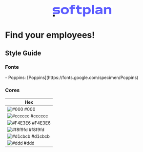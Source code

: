 <p align="center">
  <img alt="logo da softplan" src="src/assets/image/logo-softplan.png" width="200px">
</p>

<h1>Find your employees!</h1>
<h2>Style Guide</h1>

<h3> Fonte </h3>
- Poppins: [Poppins](https://fonts.google.com/specimen/Poppins)

<h3> Cores </h3>


| Hex                                                              |
| ---------------------------------------------------------------- |
| ![#000](https://via.placeholder.com/10/000?text=+) #000    |
| ![#cccccc](https://via.placeholder.com/10/cccccc?text=+) #cccccc |
| ![#F4E3E6](https://via.placeholder.com/10/F4E3E6?text=+) #F4E3E6 |
| ![#f8f9fd](https://via.placeholder.com/10/f8f9fd?text=+) #f8f9fd |
| ![#d1cbcb](https://via.placeholder.com/10/d1cbcb?text=+) #d1cbcb |
| ![#ddd](https://via.placeholder.com/10/ddd?text=+) #ddd |

